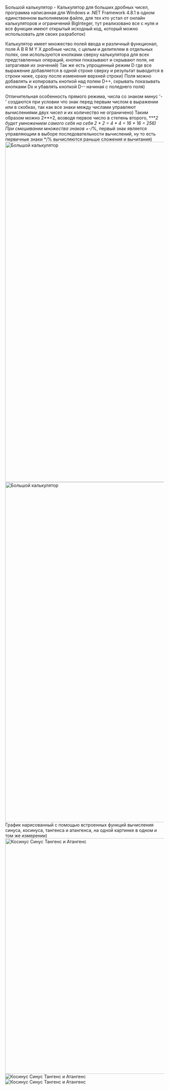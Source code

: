 Большой калькулятор - Калькулятор для больших дробных чисел, программа написанная для Windows и .NET Framework 4.8.1 в одном единственном выполняемом файле, для тех кто устал от онлайн калькуляторов и ограничений BigInteger, тут реализовано все с нуля и все функции имеют открытый исходный код, который можно использовать для своих разработок)

Калькулятор имеет множество полей ввода и различный функционал, поля A B R M Y X дробные числа, с целым и делителем в отдельных полях, они используются кнопками сверху калькулятора для всех представленных операций, кнопки показывают и скрывают поля, не затрагивая их значений) Так же есть упрощенный режим D где все выражение добавляется в одной строке сверху и результат выводится в строки ниже, сразу после изменения верхней строки) Поля можно добавлять и копировать кнопкой над полем D++, скрывать показывать кнопками Dx и убавлять кнопкой D-- начиная с поледнего поля)

Отличительная особенность прямого режима, числа со знаком минус '-' создаются при условии что знак перед первым числом в выражении или в скобках, так как все знаки между числами управляют вычислениями двух чисел и их количество не ограничено) Таким образом можно 2***2, возводя первое число в степень второго, ****2 будет умножением самого себя на себя 2 * 2 = 4 * 4 = 16 * 16 = 256) При смешивании множества знаков +-/*%, первый знак является управляющим в выборе последовательности вычислений, ну то есть первичные знаки */% вычисляются раньше сложения и вычитания)
<img width="1920" height="1080" alt="Большой калькулятор" src="https://github.com/user-attachments/assets/162f2320-b2e7-4488-8f51-dc21d893d073" />
<img width="1920" height="1080" alt="Большой калькулятор" src="https://github.com/user-attachments/assets/1902dbb8-296e-420f-a0bf-0f7ab471f0f1" />
График нарисованный с помощью встроенных функций вычисления синуса, косинуса, тангенса и атангенса, на одной картинке в одном и том же измерении)
<img width="1810" height="748" alt="Косинус Синус Тангенс и Атангенс" src="https://github.com/user-attachments/assets/e8ac16d2-6c96-4b81-970b-e03f268e9d14" />
![Косинус Синус Тангенс и Атангенс](https://github.com/user-attachments/assets/dd8649eb-6db2-45f2-9d16-a54afbc85c15)
![Косинус Синус Тангенс и Атангенс](https://github.com/user-attachments/assets/a9073a05-9399-4f55-b307-8ddfd3460d2b)
